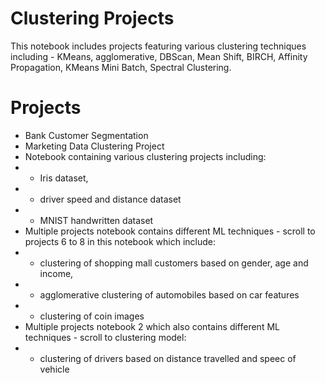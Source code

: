 # Clustering Projects
This notebook includes projects featuring various clustering techniques including - KMeans, agglomerative, DBScan, Mean Shift, BIRCH, Affinity Propagation, KMeans Mini Batch, Spectral Clustering.

# Projects
* Bank Customer Segmentation
* Marketing Data Clustering Project
* Notebook containing various clustering projects including: 
* - Iris dataset, 
* - driver speed and distance dataset 
* - MNIST handwritten dataset
* Multiple projects notebook contains different ML techniques - scroll to projects 6 to 8 in this notebook which include:
* - clustering of shopping mall customers based on gender, age and income, 
* - agglomerative clustering of automobiles based on car features
* - clustering of coin images
* Multiple projects notebook 2 which also contains different ML techniques - scroll to clustering model:
* - clustering of drivers based on distance travelled and speec of vehicle
